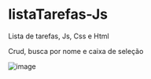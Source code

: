 # listaTarefas-Js

Lista de tarefas, Js, Css e Html

Crud, busca por nome e caixa de seleção

![image](https://user-images.githubusercontent.com/52809806/185238451-27ce36d0-8e4e-4e8e-b912-e88e8fa087b0.png)
